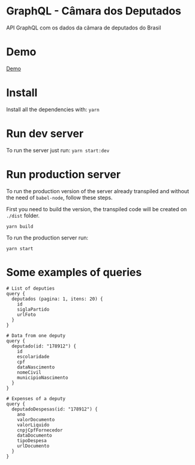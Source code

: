 # GraphQL - Câmara dos Deputados
API GraphQL com os dados da câmara de deputados do Brasil

# Demo

[Demo](https://graphql-camara-deputados.herokuapp.com/)

# Install

Install all the dependencies with: `yarn`

# Run dev server

To run the server just run: `yarn start:dev`

# Run production server

To run the production version of the server already transpiled and without the need of `babel-node`, follow these steps.

First you need to build the version, the transpiled code will be created on `./dist` folder.

```
yarn build
```

To run the production server run:

```
yarn start
```

# Some examples of queries

```
# List of deputies
query {
  deputados (pagina: 1, itens: 20) {
    id
    siglaPartido
    urlFoto
  }
}
```

```
# Data from one deputy
query {
  deputado(id: "178912") {
    id
    escolaridade
    cpf
    dataNascimento
    nomeCivil
    municipioNascimento
  }
}
```

```
# Expenses of a deputy
query {
  deputadoDespesas(id: "178912") {
    ano
    valorDocumento
    valorLiquido
    cnpjCpfFornecedor
    dataDocumento
    tipoDespesa
    urlDocumento
  }
}
```
